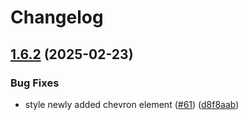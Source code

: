 # Changelog

## [1.6.2](https://github.com/catppuccin/visual-studio/compare/v1.6.1...v1.6.2) (2025-02-23)


### Bug Fixes

* style newly added chevron element ([#61](https://github.com/catppuccin/visual-studio/issues/61)) ([d8f8aab](https://github.com/catppuccin/visual-studio/commit/d8f8aab6800dbe4dd6c3b5403e78d69cdd422164))
